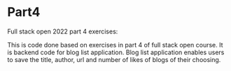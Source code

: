 # Part4
Full stack open 2022 part 4 exercises:

This is code done based on exercises in part 4 of full stack open course. It is backend code for blog list application. Blog list application enables users to save the title, author, url and number of likes of blogs of their choosing. 

